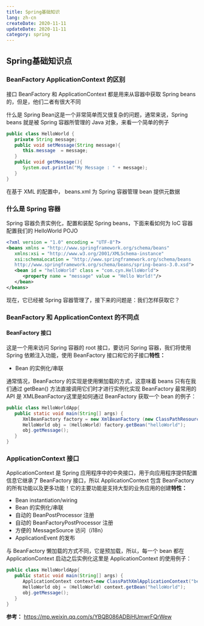 ```yaml
---
title: Spring基础知识
lang: zh-cn
createDate: 2020-11-11
updateDate: 2020-11-11
category: spring
---
```


## Spring基础知识点

### BeanFactory  ApplicationContext 的区别

接口 BeanFactory 和 ApplicationContext 都是用来从容器中获取 Spring beans 的，但是，他们二者有很大不同

什么是 Spring Bean这是一个非常简单而又很复杂的问题，通常来说，Spring beans 就是被 Spring 容器所管理的 Java 对象，来看一个简单的例子

```java
public class HelloWorld { 
   private String message;  
   public void setMessage(String message){ 
      this.message  = message; 
   }  
   public void getMessage(){ 
      System.out.println("My Message : " + message); 
   } 
}
```

在基于 XML 的配置中， beans.xml 为 Spring 容器管理 bean 提供元数据

### 什么是 Spring 容器

Spring 容器负责实例化，配置和装配 Spring beans，下面来看如何为 IoC 容器配置我们的 HelloWorld POJO

```xml
<?xml version = "1.0" encoding = "UTF-8"?>
<beans xmlns = "http://www.springframework.org/schema/beans"
   xmlns:xsi = "http://www.w3.org/2001/XMLSchema-instance"
   xsi:schemaLocation = "http://www.springframework.org/schema/beans
   http://www.springframework.org/schema/beans/spring-beans-3.0.xsd">
   <bean id = "helloWorld" class = "com.cyn.HelloWorld">
      <property name = "message" value = "Hello World!"/>
   </bean>
</beans>
```

现在，它已经被 Spring 容器管理了，接下来的问题是：我们怎样获取它？

### BeanFactory 和 ApplicationContext 的不同点

#### BeanFactory 接口

这是一个用来访问 Spring 容器的 root 接口，要访问 Spring 容器，我们将使用 Spring 依赖注入功能，使用 BeanFactory 接口和它的子接口**特性：**

- Bean 的实例化/串联

通常情况，BeanFactory 的实现是使用懒加载的方式，这意味着 beans 只有在我们通过 getBean() 方法直接调用它们时才进行实例化实现 BeanFactory 最常用的 API 是 XMLBeanFactory这里是如何通过 BeanFactory 获取一个 bean 的例子：

```java
public class HelloWorldApp{ 
   public static void main(String[] args) { 
      XmlBeanFactory factory = new XmlBeanFactory (new ClassPathResource("beans.xml")); 
      HelloWorld obj = (HelloWorld) factory.getBean("helloWorld");    
      obj.getMessage();    
   }
}
```

### ApplicationContext 接口

ApplicationContext 是 Spring 应用程序中的中央接口，用于向应用程序提供配置信息它继承了 BeanFactory 接口，所以 ApplicationContext 包含 BeanFactory 的所有功能以及更多功能！它的主要功能是支持大型的业务应用的创建**特性：**

- Bean instantiation/wiring
- Bean 的实例化/串联
- 自动的 BeanPostProcessor 注册
- 自动的 BeanFactoryPostProcessor 注册
- 方便的 MessageSource 访问（i18n）
- ApplicationEvent 的发布

与 BeanFactory 懒加载的方式不同，它是预加载，所以，每一个 bean 都在 ApplicationContext 启动之后实例化这里是 ApplicationContext 的使用例子：

```java
public class HelloWorldApp{ 
   public static void main(String[] args) { 
      ApplicationContext context=new ClassPathXmlApplicationContext("beans.xml"); 
      HelloWorld obj = (HelloWorld) context.getBean("helloWorld");    
      obj.getMessage();    
   }
}
```

**参考：** https://mp.weixin.qq.com/s/YBQB086ADBjHUmwrFQrWew